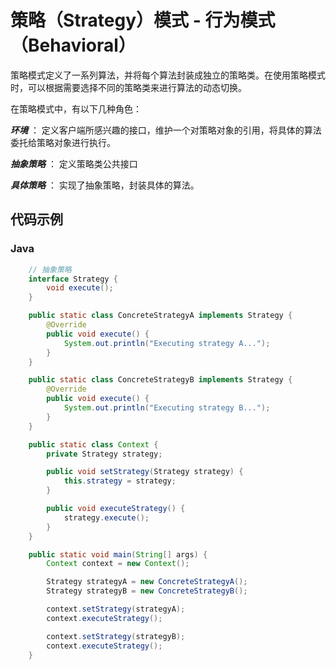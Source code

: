 # 策略（Strategy）模式 - 行为模式（Behavioral）

策略模式定义了一系列算法，并将每个算法封装成独立的策略类。在使用策略模式时，可以根据需要选择不同的策略类来进行算法的动态切换。

在策略模式中，有以下几种角色：

***环境*** ： 定义客户端所感兴趣的接口，维护一个对策略对象的引用，将具体的算法委托给策略对象进行执行。

***抽象策略*** ： 定义策略类公共接口

***具体策略*** ： 实现了抽象策略，封装具体的算法。

## 代码示例

### Java

```java
    // 抽象策略
    interface Strategy {
        void execute();
    }

    public static class ConcreteStrategyA implements Strategy {
        @Override
        public void execute() {
            System.out.println("Executing strategy A...");
        }
    }

    public static class ConcreteStrategyB implements Strategy {
        @Override
        public void execute() {
            System.out.println("Executing strategy B...");
        }
    }

    public static class Context {
        private Strategy strategy;

        public void setStrategy(Strategy strategy) {
            this.strategy = strategy;
        }

        public void executeStrategy() {
            strategy.execute();
        }
    }

    public static void main(String[] args) {
        Context context = new Context();

        Strategy strategyA = new ConcreteStrategyA();
        Strategy strategyB = new ConcreteStrategyB();

        context.setStrategy(strategyA);
        context.executeStrategy();

        context.setStrategy(strategyB);
        context.executeStrategy();
    }

```
